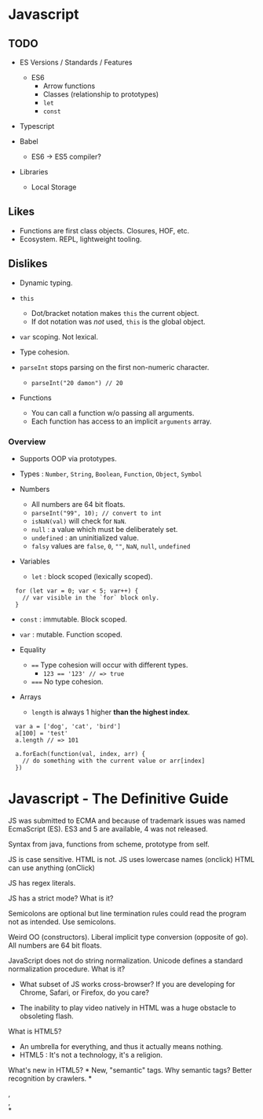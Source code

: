 # Javascript

## TODO

* ES Versions / Standards / Features
  * ES6
    * Arrow functions
    * Classes (relationship to prototypes)
    * `let`
    * `const`

* Typescript

* Babel
  * ES6 -> ES5 compiler?

* Libraries
  * Local Storage


## Likes

* Functions are first class objects. Closures, HOF, etc.
* Ecosystem. REPL, lightweight tooling.

## Dislikes

* Dynamic typing.
* `this`
  * Dot/bracket notation makes `this` the current object.
  * If dot notation was *not* used, `this` is the global object.

* `var` scoping. Not lexical.
* Type cohesion.
* `parseInt` stops parsing on the first non-numeric character.
  * `parseInt("20 damon") // 20`

* Functions
  * You can call a function w/o passing all arguments.
  * Each function has access to an implicit `arguments` array.



### Overview

* Supports OOP via prototypes.
* Types : `Number`, `String`, `Boolean`, `Function`, `Object`, `Symbol`

* Numbers
  * All numbers are 64 bit floats.
  * `parseInt("99", 10); // convert to int`
  * `isNaN(val)` will check for `NaN`.
  * `null` : a value which must be deliberately set.
  * `undefined` : an uninitialized value.
  * `falsy` values are `false`, `0`, `""`, `NaN`, `null`, `undefined`

* Variables
  * `let` : block scoped (lexically scoped).
```
  for (let var = 0; var < 5; var++) {
    // var visible in the `for` block only.
  }
```
  * `const` : immutable. Block scoped.
  * `var` : mutable. Function scoped.

* Equality
  * `==` Type cohesion will occur with different types.
    * `123 == '123' // => true`
  * `===` No type cohesion.

* Arrays
  * `length` is always 1 higher **than the highest index**.

```
  var a = ['dog', 'cat', 'bird']
  a[100] = 'test'
  a.length // => 101

  a.forEach(function(val, index, arr) {
    // do something with the current value or arr[index]
  })
```

# Javascript - The Definitive Guide

JS was submitted to ECMA and because of trademark issues was named EcmaScript (ES). ES3 and 5 are available, 4 was not released.

Syntax from java, functions from scheme, prototype from self.

JS is case sensitive. HTML is not. JS uses lowercase names (onclick) HTML can use anything (onClick)

JS has regex literals.

JS has a strict mode? What is it?

Semicolons are optional but line termination rules could read the program not as intended. Use semicolons.

Weird OO (constructors).
Liberal implicit type conversion (opposite of go).
All numbers are 64 bit floats.

JavaScript does not do string normalization. Unicode defines a standard normalization procedure. What is it?

* What subset of JS works cross-browser? If you are developing for Chrome, Safari, or Firefox, do you care?

* The inability to play video natively in HTML was a huge obstacle to obsoleting flash.

What is HTML5?
  * An umbrella for everything, and thus it actually means nothing.
  * HTML5 : It's not a technology, it's a religion.

What's new in HTML5?
    * New, "semantic" tags. Why semantic tags? Better recognition by crawlers.
    * <nav>, <article>, <section>
    * <audio>, <video>
    * <canvas>

What's "new" in JS for HTML5?
  * geolocation
  * storage capabilities : "localStorage" "sessionStorage" "indexedDB" "webSQL"
  * Filesystem API (client side virtual file system?)
  * FileReader API : allows JS to read files being inserted via <input type="file"> (e.g., image editor)
  * Better control over the back/forward buttons.
  * Better drag and drop API.
  * "Web Workers" : background threads.
  * "Web Sockets" : full duplex socket connection.

What's next for JS?
  * Peer-to-peer (PeerConnection API) and WebRTC.
  * Web Intents
  * Mobile HW APIs.


"But let’s be honest: now HTML5 is basically an umbrella for everything, and thus it actually means nothing."
  - Kyle Simpson - JavaScript and HTML5 Now

## Links

* [Mozilla : A re-introduction to Javascript](https://developer.mozilla.org/en-US/docs/Web/JavaScript/A_re-introduction_to_JavaScript)
* [Mozilla : Javascript](https://developer.mozilla.org/en-US/docs/Learn/JavaScript)
